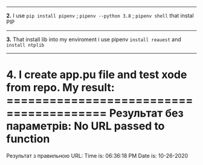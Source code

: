 ***
**2.** I use `pip install pipenv` ; `pipenv --python 3.8` ; `pipenv shell` that instal PIP
***
**3.** That install lib into my enviroment i use pipenv `install reauest` and `install ntplib`
***
**4.** I create app.pu file and test xode from repo. My result: ========================================
Результат без параметрів: 
No URL passed to function
========================================
Результат з правильною URL: 
Time is:  06:36:18 PM
Date is:  10-26-2020
